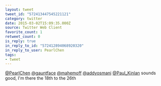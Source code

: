 ```yaml
---
layout: tweet
tweet_id: "572413447545221121"
category: twitter
date: 2015-03-02T15:09:35.000Z
source: Twitter Web Client
favorite_count: 1
retweet_count: 0
is_reply: true
in_reply_to_id: "572412894068920320"
in_reply_to_user: PearlChen
tags:
- tweet
---
```


[@PearlChen](https://twitter.com/@PearlChen) [@gauntface](https://twitter.com/@gauntface) [@mahemoff](https://twitter.com/@mahemoff) [@addyosmani](https://twitter.com/@addyosmani) [@Paul_Kinlan](https://twitter.com/@Paul_Kinlan) sounds good, I'm there the 18th to the 26th
